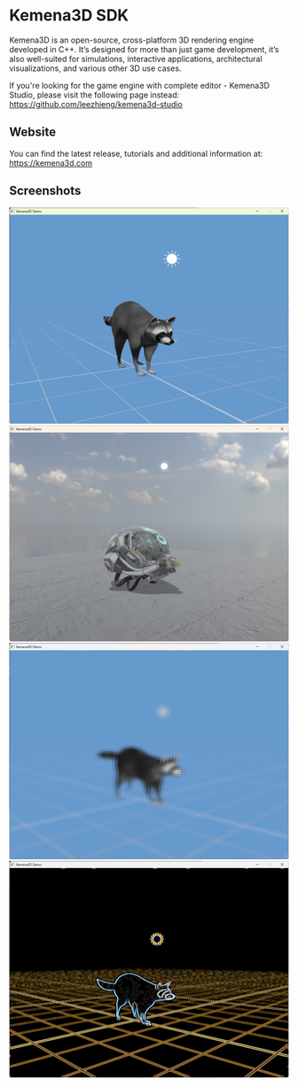 # Kemena3D SDK

Kemena3D is an open-source, cross-platform 3D rendering engine developed in C++. It’s designed for more than just game development, it’s also well-suited for simulations, interactive applications, architectural visualizations, and various other 3D use cases.

If you're looking for the game engine with complete editor - Kemena3D Studio, please visit the following page instead: https://github.com/leezhieng/kemena3d-studio

## Website

You can find the latest release, tutorials and additional information at: https://kemena3d.com

## Screenshots

![Phone Material on Mesh](Screenshots/phong_mesh.png)
![PBR Material with Shadow](Screenshots/pbr_shadow.jpg)
![Blur Screen Effect](Screenshots/blur.png)
![Edge Detection Screen Effect](Screenshots/edge.png)
